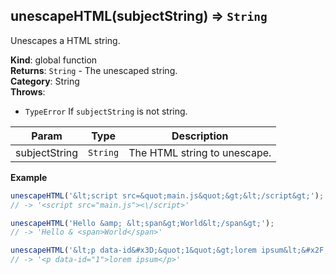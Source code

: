 <a name="unescapeHTML"></a>

## unescapeHTML(subjectString) ⇒ <code>String</code>
Unescapes a HTML string.

**Kind**: global function  
**Returns**: <code>String</code> - The unescaped string.  
**Category**: String  
**Throws**:

- <code>TypeError</code> If `subjectString` is not string.


| Param | Type | Description |
| --- | --- | --- |
| subjectString | <code>String</code> | The HTML string to unescape. |

**Example**  
```js
unescapeHTML('&lt;script src=&quot;main.js&quot;&gt;&lt;/script&gt;');
// -> '<script src="main.js"><\/script>'

unescapeHTML('Hello &amp; &lt;span&gt;World&lt;/span&gt;');
// -> 'Hello & <span>World</span>'

unescapeHTML('&lt;p data-id&#x3D;&quot;1&quot;&gt;lorem ipsum&lt;&#x2F;p&gt;');
// -> '<p data-id="1">lorem ipsum</p>'
```

